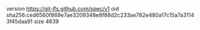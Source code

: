 version https://git-lfs.github.com/spec/v1
oid sha256:ced6560f869e7ae3209348e8f88d2c233ae782e480a17c15a7a31143f45daa91
size 4639
